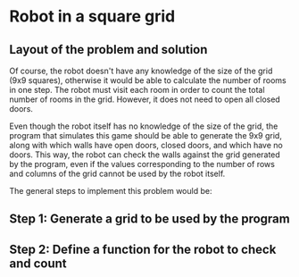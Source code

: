 # Robot in a square grid

## Layout of the problem and solution

Of course, the robot doesn't have any knowledge of the size of the grid (9x9 squares), otherwise it would be able to calculate the number of rooms in one step. The robot must visit each room in order to count the total number of rooms in the grid. However, it does not need to open all closed doors. 

Even though the robot itself has no knowledge of the size of the grid, the program that simulates this game should be able to generate the 9x9 grid, along with which walls have open doors, closed doors, and which have no doors. This way, the robot can check the walls against the grid generated by the program, even if the values corresponding to the number of rows and columns of the grid cannot be used by the robot itself.

The general steps to implement this problem would be:

## Step 1: Generate a grid to be used by the program

## Step 2: Define a function for the robot to check and count 

